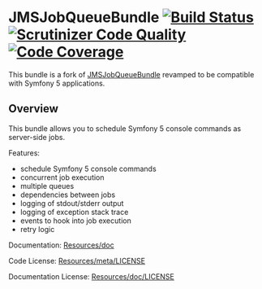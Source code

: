 JMSJobQueueBundle [![Build Status](https://travis-ci.com/DennisOluoch/JMSJobQueueBundle.svg?branch=master)](https://travis-ci.com/DennisOluoch/JMSJobQueueBundle) [![Scrutinizer Code Quality](https://scrutinizer-ci.com/g/DennisOluoch/JMSJobQueueBundle/badges/quality-score.png?b=master)](https://scrutinizer-ci.com/g/DennisOluoch/JMSJobQueueBundle/?b=master) [![Code Coverage](https://scrutinizer-ci.com/g/DennisOluoch/JMSJobQueueBundle/badges/coverage.png?b=master)](https://scrutinizer-ci.com/g/DennisOluoch/JMSJobQueueBundle/?b=master)
=================

This bundle is a fork of [JMSJobQueueBundle](https://github.com/schmittjoh/JMSJobQueueBundle/) revamped to be compatible with Symfony 5 applications.

## Overview

This bundle allows you to schedule Symfony 5 console commands as server-side jobs.

Features:

- schedule Symfony 5 console commands
- concurrent job execution
- multiple queues
- dependencies between jobs
- logging of stdout/stderr output
- logging of exception stack trace
- events to hook into job execution
- retry logic

Documentation: 
[Resources/doc](https://github.com/DennisOluoch/JMSJobQueueBundle/blob/master/Resources/doc/)
    

Code License:
[Resources/meta/LICENSE](https://github.com/DennisOluoch/JMSJobQueueBundle/blob/master/Resources/meta/LICENSE)


Documentation License:
[Resources/doc/LICENSE](https://github.com/DennisOluoch/JMSJobQueueBundle/blob/master/Resources/doc/LICENSE)